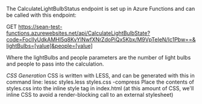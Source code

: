 The CalculateLightBulbStatus endpoint is set up in Azure Functions and can be called with this endpoint:

GET https://sean-test-functions.azurewebsites.net/api/CalculateLightBulbState?code=FoclIyUdkAMHI5q8KvYINwfXNrZdoPiQx5Kbx/M9VpTeIeN/Ic1Pbw==&lightBulbs=[value]&people=[value]

Where the lightBulbs and people parameters are the number of light bulbs and people to pass into the calculation.

*CSS Generation*
CSS is written with LESS, and can be generated with this in command line:
	lessc styles.less styles.css -compress
Place the contents of styles.css into the inline style tag in index.html (at this amount of CSS, we'll inline CSS to avoid a render-blocking call to an external stylesheet)